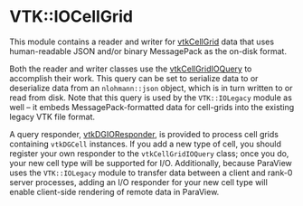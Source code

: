 # VTK::IOCellGrid

This module contains a reader and writer for
[vtkCellGrid](https://vtk.org/doc/nightly/html/classvtkCellGrid.html) data
that uses human-readable JSON and/or binary MessagePack as the on-disk format.

Both the reader and writer classes use the
[vtkCellGridIOQuery](https://vtk.org/doc/nightly/html/classvtkCellGridIOQuery.html)
to accomplish their work.
This query can be set to serialize data to or deserialize data from an `nlohmann::json`
object, which is in turn written to or read from disk.
Note that this query is used by the `VTK::IOLegacy` module as well – it embeds
MessagePack-formatted data for cell-grids into the existing legacy VTK file format.

A query responder, [vtkDGIOResponder](https://vtk.org/doc/nightly/html/classvtkDGIOResponder.html),
is provided to process cell grids containing `vtkDGCell` instances.
If you add a new type of cell, you should register your own responder
to the `vtkCellGridIOQuery` class; once you do, your new cell type will
be supported for I/O.
Additionally, because ParaView uses the `VTK::IOLegacy` module to transfer data
between a client and rank-0 server processes, adding an I/O responder for your new
cell type will enable client-side rendering of remote data in ParaView.
